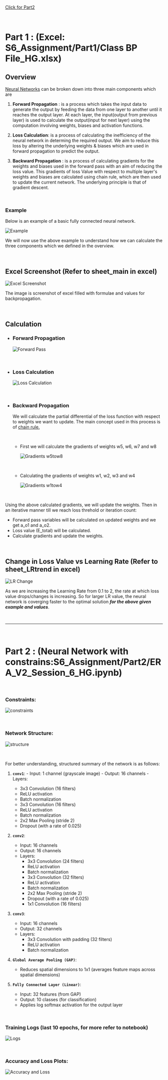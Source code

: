 [Click for Part2](#part-2--neural-network-with-constrains)

<br>

# Part 1 : (Excel: S6_Assignment/Part1/Class BP File_HG.xlsx)

## Overview

[Neural Networks](https://en.wikipedia.org/wiki/Neural_network_(machine_learning)) can be broken down into three main components which are

1. **Forward Propagation** : is a process which takes the input data to generate the output by feeding the data from one layer to another until it reaches the output layer. At each layer, the input(output from previous layer) is used to calculate the output(input for next layer) using the computation involving weights, biases and activation functions.

2. **Loss Calculation**: is a process of calculating the inefficiency of the neural network in determing the required output. We aim to reduce this loss by altering the underlying weights & biases which are used in forward propagation to predict the output.

3. **Backward Propagation** : is a process of calculating gradients for the weights and biases used in the forward pass with an aim of reducing the loss value. This gradients of loss Value with respect to multiple layer's weights and biases are calculated using chain rule, which are then used to update the current network. The underlying principle is that of gradient descent.

<br>

### Example

Below is an example of a basic fully connected neural network.


![Example](https://github.com/gharshit/ERA_V2/assets/19635712/1231dc8a-80de-430e-bdad-3d8fd6c26d58)



We will now use the above example to understand how we can calculate the three components which we defined in the overview.

<br>


## Excel Screenshot (Refer to sheet_main in excel) 
![Excel Screenshot](https://github.com/gharshit/ERA_V2/assets/19635712/983e17e7-eebe-4216-b9d7-b0bb843c35d7)

The image is screenshot of excel filled with formulae and values for backpropagation.

<br>

## Calculation

- ### **Forward Propagation**

   ![Forward Pass](https://github.com/gharshit/ERA_V2/assets/19635712/3ae6ac05-5ce6-45e1-aaed-4c6a2e0b1e20)


<br>

- ### **Loss Calculation**

   ![Loss Calculation](https://github.com/gharshit/ERA_V2/assets/19635712/730a6d96-2c67-4047-90bb-7518f300cc9f)


<br>

- ### **Backward Propagation**
    We will calculate the partial differential of the loss function with respect to weights we want to update. The main concept used in this process is of [chain rule.](https://en.wikipedia.org/wiki/Chain_rule)

    <br>

   - First we will calculate the gradients of weights w5, w6, w7 and w8

     ![Gradients w5tow8](https://github.com/gharshit/ERA_V2/assets/19635712/2fc9d014-cf3a-4543-a147-373df15855ed)


     <br>


   - Calculating the gradients of weights w1, w2, w3 and w4

     ![Gradients w1tow4](https://github.com/gharshit/ERA_V2/assets/19635712/60627b05-3ef8-44a4-9ce2-ec57e409e905)




<br>

Using the above calculated gradients, we will update the weights. Then in an iterative manner till we reach loss threhold or iteration count:
  - Forward pass variables will be calculated on updated weights and we get a_o1 and a_o2.
  - Loss value (E_total) will be calculated.
  - Calculate gradients and update the weights.


<br>

## Change in Loss Value vs Learning Rate (Refer to sheet_LRtrend in excel) 
![LR Change](https://github.com/gharshit/ERA_V2/assets/19635712/5decbb38-3ec7-49d2-9353-9f5d0401d9d6)

As we are increasing the Learning Rate from 0.1 to 2, the rate at which loss value drops/changes is increasing. So for larger LR value, the neural network is coverging faster to the optimal solution ***for the above given example and values***.


<br>

---

<br>


# Part 2 : (Neural Network with constrains:S6_Assignment/Part2/ERA_V2_Session_6_HG.ipynb)

<br>

### Constraints:

   ![constraints](https://github.com/gharshit/ERA_V2/assets/19635712/b9d28a28-9190-4bb7-b49d-3b2a3437625a)

<br>


### Network Structure:

   ![structure](https://github.com/gharshit/ERA_V2/assets/19635712/41b6eb64-7c2f-4d33-86b0-66a84480e985)

<br>

   For better understanding, structured summary of the network is as follows:
   1. **`conv1`**:
    - Input: 1 channel (grayscale image)
    - Output: 16 channels
    - Layers:
        - 3x3 Convolution (16 filters)
        - ReLU activation
        - Batch normalization
        - 3x3 Convolution (16 filters)
        - ReLU activation
        - Batch normalization
        - 2x2 Max Pooling (stride 2)
        - Dropout (with a rate of 0.025)

2. **`conv2`**:
    - Input: 16 channels
    - Output: 16 channels
    - Layers:
        - 3x3 Convolution (24 filters)
        - ReLU activation
        - Batch normalization
        - 3x3 Convolution (32 filters)
        - ReLU activation
        - Batch normalization
        - 2x2 Max Pooling (stride 2)
        - Dropout (with a rate of 0.025)
        - 1x1 Convolution (16 filters)   

3. **`conv3`**:
    - Input: 16 channels
    - Output: 32 channels
    - Layers:
        - 3x3 Convolution with padding (32 filters)
        - ReLU activation
        - Batch normalization

4. **`Global Average Pooling (GAP)`**:
    - Reduces spatial dimensions to 1x1 (averages feature maps across spatial dimensions)

5. **`Fully Connected Layer (Linear)`**:
    - Input: 32 features (from GAP)
    - Output: 10 classes (for classification)
    - Applies log softmax activation for the output layer

<br>

### Training Logs (last 10 epochs, for more refer to notebook)

   ![Logs](https://github.com/gharshit/ERA_V2/assets/19635712/863e7f8d-fe88-4c45-9cca-b3ae1b15ff7a)

<br>

### Accuracy and Loss Plots:

   ![Accuracy and Loss](https://github.com/gharshit/ERA_V2/assets/19635712/8b27bca1-e9d8-4345-98be-d20dc59e5b13)









